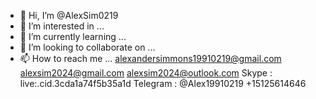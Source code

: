- 👋 Hi, I’m @AlexSim0219
- 👀 I’m interested in ...
- 🌱 I’m currently learning ...
- 💞️ I’m looking to collaborate on ...
- 📫 How to reach me ...
  alexandersimmons19910219@gmail.com
  alexsim2024@gmail.com
  alexsim2024@outlook.com
  Skype : live:.cid.3cda1a74f5b35a1d
  Telegram : @Alex19910219
  +15125614646
  

<!---
AlexSim0219/AlexSim0219 is a ✨ special ✨ repository because its `README.md` (this file) appears on your GitHub profile.
You can click the Preview link to take a look at your changes.
--->

